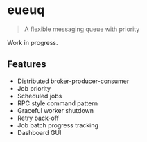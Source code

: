 # eueuq

> A flexible messaging queue with priority

Work in progress.

## Features

* Distributed broker-producer-consumer
* Job priority
* Scheduled jobs
* RPC style command pattern
* Graceful worker shutdown
* Retry back-off
* Job batch progress tracking
* Dashboard GUI

